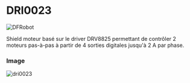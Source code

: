 # DRI0023
![DFRobot](https://img.shields.io/badge/DFRobot-%23ed6a00?style=for-the-badge&logoColor=fff)

Shield moteur basé sur le driver DRV8825 permettant de contrôler 2 moteurs pas-à-pas à partir de 4 sorties digitales jusqu'à 2 A par phase.

### Image
![dri0023](https://raw.githubusercontent.com/kerogs/bras/refs/heads/main/assets/dri0023.webp)